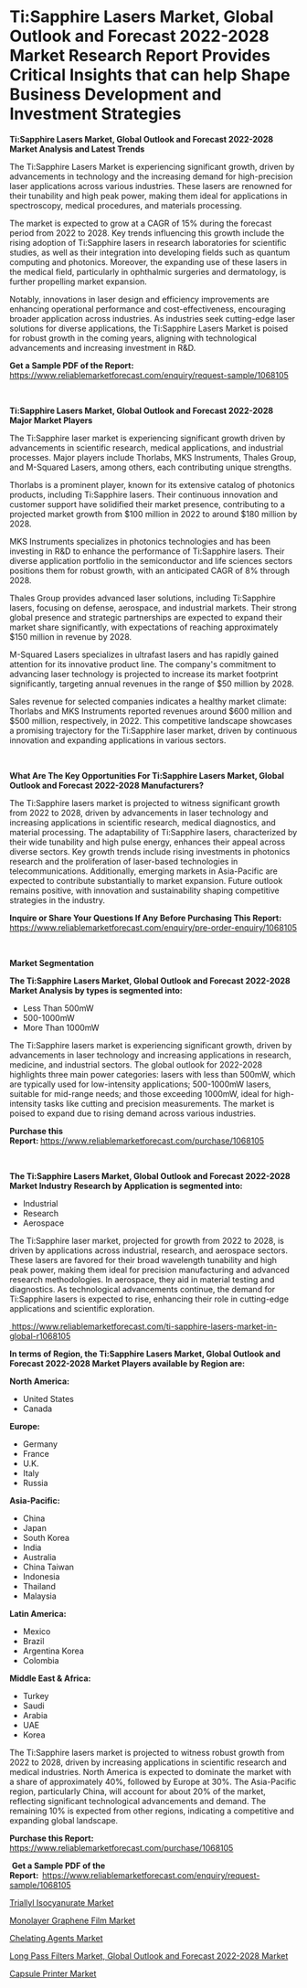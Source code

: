 <p><h1>Ti:Sapphire Lasers Market, Global Outlook and Forecast 2022-2028 Market Research Report Provides Critical Insights that can help Shape Business Development and Investment Strategies</h1></p><p><strong>Ti:Sapphire Lasers Market, Global Outlook and Forecast 2022-2028 Market Analysis and Latest Trends</strong></p>
<p><p>The Ti:Sapphire Lasers Market is experiencing significant growth, driven by advancements in technology and the increasing demand for high-precision laser applications across various industries. These lasers are renowned for their tunability and high peak power, making them ideal for applications in spectroscopy, medical procedures, and materials processing.</p><p>The market is expected to grow at a CAGR of 15% during the forecast period from 2022 to 2028. Key trends influencing this growth include the rising adoption of Ti:Sapphire lasers in research laboratories for scientific studies, as well as their integration into developing fields such as quantum computing and photonics. Moreover, the expanding use of these lasers in the medical field, particularly in ophthalmic surgeries and dermatology, is further propelling market expansion.</p><p>Notably, innovations in laser design and efficiency improvements are enhancing operational performance and cost-effectiveness, encouraging broader application across industries. As industries seek cutting-edge laser solutions for diverse applications, the Ti:Sapphire Lasers Market is poised for robust growth in the coming years, aligning with technological advancements and increasing investment in R&D.</p></p>
<p><strong>Get a Sample PDF of the Report:&nbsp;</strong> <a href="https://www.reliablemarketforecast.com/enquiry/request-sample/1068105">https://www.reliablemarketforecast.com/enquiry/request-sample/1068105</a></p>
<p>&nbsp;</p>
<p><strong>Ti:Sapphire Lasers Market, Global Outlook and Forecast 2022-2028 Major Market Players</strong></p>
<p><p>The Ti:Sapphire laser market is experiencing significant growth driven by advancements in scientific research, medical applications, and industrial processes. Major players include Thorlabs, MKS Instruments, Thales Group, and M-Squared Lasers, among others, each contributing unique strengths.</p><p>Thorlabs is a prominent player, known for its extensive catalog of photonics products, including Ti:Sapphire lasers. Their continuous innovation and customer support have solidified their market presence, contributing to a projected market growth from $100 million in 2022 to around $180 million by 2028.</p><p>MKS Instruments specializes in photonics technologies and has been investing in R&D to enhance the performance of Ti:Sapphire lasers. Their diverse application portfolio in the semiconductor and life sciences sectors positions them for robust growth, with an anticipated CAGR of 8% through 2028.</p><p>Thales Group provides advanced laser solutions, including Ti:Sapphire lasers, focusing on defense, aerospace, and industrial markets. Their strong global presence and strategic partnerships are expected to expand their market share significantly, with expectations of reaching approximately $150 million in revenue by 2028.</p><p>M-Squared Lasers specializes in ultrafast lasers and has rapidly gained attention for its innovative product line. The company's commitment to advancing laser technology is projected to increase its market footprint significantly, targeting annual revenues in the range of $50 million by 2028.</p><p>Sales revenue for selected companies indicates a healthy market climate: Thorlabs and MKS Instruments reported revenues around $600 million and $500 million, respectively, in 2022. This competitive landscape showcases a promising trajectory for the Ti:Sapphire laser market, driven by continuous innovation and expanding applications in various sectors.</p></p>
<p>&nbsp;</p>
<p><strong>What Are The Key Opportunities For Ti:Sapphire Lasers Market, Global Outlook and Forecast 2022-2028 Manufacturers?</strong></p>
<p><p>The Ti:Sapphire lasers market is projected to witness significant growth from 2022 to 2028, driven by advancements in laser technology and increasing applications in scientific research, medical diagnostics, and material processing. The adaptability of Ti:Sapphire lasers, characterized by their wide tunability and high pulse energy, enhances their appeal across diverse sectors. Key growth trends include rising investments in photonics research and the proliferation of laser-based technologies in telecommunications. Additionally, emerging markets in Asia-Pacific are expected to contribute substantially to market expansion. Future outlook remains positive, with innovation and sustainability shaping competitive strategies in the industry.</p></p>
<p><strong>Inquire or Share Your Questions If Any Before Purchasing This Report:</strong> <a href="https://www.reliablemarketforecast.com/enquiry/pre-order-enquiry/1068105">https://www.reliablemarketforecast.com/enquiry/pre-order-enquiry/1068105</a></p>
<p>&nbsp;</p>
<p><strong>Market Segmentation</strong></p>
<p><strong>The Ti:Sapphire Lasers Market, Global Outlook and Forecast 2022-2028 Market Analysis by types is segmented into:</strong></p>
<p><ul><li>Less Than 500mW</li><li>500-1000mW</li><li>More Than 1000mW</li></ul></p>
<p><p>The Ti:Sapphire lasers market is experiencing significant growth, driven by advancements in laser technology and increasing applications in research, medicine, and industrial sectors. The global outlook for 2022-2028 highlights three main power categories: lasers with less than 500mW, which are typically used for low-intensity applications; 500-1000mW lasers, suitable for mid-range needs; and those exceeding 1000mW, ideal for high-intensity tasks like cutting and precision measurements. The market is poised to expand due to rising demand across various industries.</p></p>
<p><strong>Purchase this Report:&nbsp;</strong><a href="https://www.reliablemarketforecast.com/purchase/1068105">https://www.reliablemarketforecast.com/purchase/1068105</a></p>
<p>&nbsp;</p>
<p><strong>The Ti:Sapphire Lasers Market, Global Outlook and Forecast 2022-2028 Market Industry Research by Application is segmented into:</strong></p>
<p><ul><li>Industrial</li><li>Research</li><li>Aerospace</li></ul></p>
<p><p>The Ti:Sapphire laser market, projected for growth from 2022 to 2028, is driven by applications across industrial, research, and aerospace sectors. These lasers are favored for their broad wavelength tunability and high peak power, making them ideal for precision manufacturing and advanced research methodologies. In aerospace, they aid in material testing and diagnostics. As technological advancements continue, the demand for Ti:Sapphire lasers is expected to rise, enhancing their role in cutting-edge applications and scientific exploration.</p></p>
<p><a href="https://www.reliablemarketforecast.com/ti-sapphire-lasers-market-in-global-r1068105">&nbsp;https://www.reliablemarketforecast.com/ti-sapphire-lasers-market-in-global-r1068105</a></p>
<p><strong>In terms of Region, the Ti:Sapphire Lasers Market, Global Outlook and Forecast 2022-2028 Market Players available by Region are:</strong></p>
<p>
    <p> <strong> North America: </strong>
        <ul>
            <li>United States</li>
            <li>Canada</li>
        </ul>
        </p> 
    <p> <strong> Europe: </strong>
        <ul>
            <li>Germany</li>
            <li>France</li>
            <li>U.K.</li>
            <li>Italy</li>
            <li>Russia</li>
        </ul>
        </p> 
    <p> <strong> Asia-Pacific: </strong>
        <ul>
            <li>China</li>
            <li>Japan</li>
            <li>South Korea</li>
            <li>India</li>
            <li>Australia</li>
            <li>China Taiwan</li>
            <li>Indonesia</li>
            <li>Thailand</li>
            <li>Malaysia</li>
        </ul>
        </p> 
    <p> <strong> Latin America: </strong>
        <ul>
            <li>Mexico</li>
            <li>Brazil</li>
            <li>Argentina Korea</li>
            <li>Colombia</li>
        </ul>
        </p> 
    <p> <strong> Middle East & Africa: </strong>
        <ul>
            <li>Turkey</li>
            <li>Saudi</li>
            <li>Arabia</li>
            <li>UAE</li>
            <li>Korea</li>
        </ul>
    </p>
    </p>
<p><p>The Ti:Sapphire lasers market is projected to witness robust growth from 2022 to 2028, driven by increasing applications in scientific research and medical industries. North America is expected to dominate the market with a share of approximately 40%, followed by Europe at 30%. The Asia-Pacific region, particularly China, will account for about 20% of the market, reflecting significant technological advancements and demand. The remaining 10% is expected from other regions, indicating a competitive and expanding global landscape.</p></p>
<p><strong>Purchase this Report: </strong><a href="https://www.reliablemarketforecast.com/purchase/1068105">https://www.reliablemarketforecast.com/purchase/1068105</a></p>
<p>&nbsp;<strong>Get a Sample PDF of the Report:&nbsp;&nbsp;</strong><a href="https://www.reliablemarketforecast.com/enquiry/request-sample/1068105">https://www.reliablemarketforecast.com/enquiry/request-sample/1068105</a></p>
<p><strong></strong></p>
<p><p><a href="https://www.linkedin.com/pulse/triallyl-isocyanurate-market-outlook-share-analysis-growth-phwwc?trackingId=nMqKbV%2BdT%2BynSUiNFKZvzQ%3D%3D">Triallyl Isocyanurate Market</a></p><p><a href="https://issuu.com/reportprime-2/docs/monolayer-graphene-film-market-size_b5101bf6f177e0">Monolayer Graphene Film Market</a></p><p><a href="https://www.linkedin.com/pulse/market-dynamics-future-trends-global-chelating-agents-sector-zpkpc?trackingId=Fu6LmBz7TqCLrRFvQKWQVQ%3D%3D">Chelating Agents Market</a></p><p><a href="https://github.com/AKSHATREPORTPRIME/Market-Research-Report-List-6/blob/main/long-pass-filters-market-global-outlook-and-forecast-2022-2028-market.md">Long Pass Filters Market, Global Outlook and Forecast 2022-2028 Market</a></p><p><a href="https://medium.com/@jacob.gibson4568/the-capsule-printer-market-industry-provides-a-comprehensive-and-current-analysis-of-the-sector-bcfe5c654a57">Capsule Printer Market</a></p></p>
